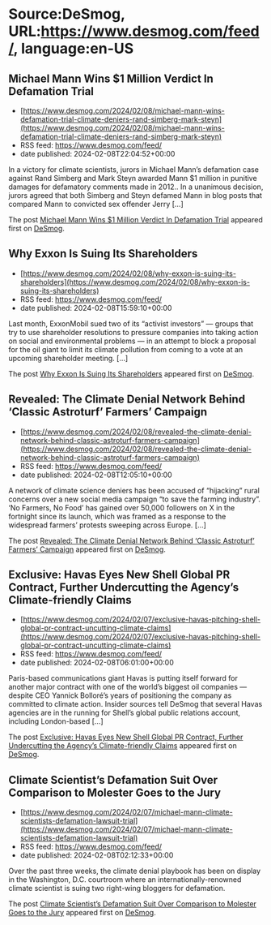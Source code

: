 # Source:DeSmog, URL:https://www.desmog.com/feed/, language:en-US

## Michael Mann Wins $1 Million Verdict In Defamation Trial
 - [https://www.desmog.com/2024/02/08/michael-mann-wins-defamation-trial-climate-deniers-rand-simberg-mark-steyn](https://www.desmog.com/2024/02/08/michael-mann-wins-defamation-trial-climate-deniers-rand-simberg-mark-steyn)
 - RSS feed: https://www.desmog.com/feed/
 - date published: 2024-02-08T22:04:52+00:00

<p>In a victory for climate scientists, jurors in Michael Mann’s defamation case against Rand Simberg and Mark Steyn awarded Mann $1 million in punitive damages for defamatory comments made in 2012.. In a unanimous decision, jurors agreed that both Simberg and Steyn defamed Mann in blog posts that compared Mann to convicted sex offender Jerry [&#8230;]</p>
<p>The post <a href="https://www.desmog.com/2024/02/08/michael-mann-wins-defamation-trial-climate-deniers-rand-simberg-mark-steyn/">Michael Mann Wins $1 Million Verdict In Defamation Trial</a> appeared first on <a href="https://www.desmog.com">DeSmog</a>.</p>

## Why Exxon Is Suing Its Shareholders
 - [https://www.desmog.com/2024/02/08/why-exxon-is-suing-its-shareholders](https://www.desmog.com/2024/02/08/why-exxon-is-suing-its-shareholders)
 - RSS feed: https://www.desmog.com/feed/
 - date published: 2024-02-08T15:59:10+00:00

<p>Last month, ExxonMobil sued two of its “activist investors” — groups that try to use shareholder resolutions to pressure companies into taking action on social and environmental problems — in an attempt to block a proposal for the oil giant to limit its climate pollution from coming to a vote at an upcoming shareholder meeting. [&#8230;]</p>
<p>The post <a href="https://www.desmog.com/2024/02/08/why-exxon-is-suing-its-shareholders/">Why Exxon Is Suing Its Shareholders</a> appeared first on <a href="https://www.desmog.com">DeSmog</a>.</p>

## Revealed: The Climate Denial Network Behind ‘Classic Astroturf’ Farmers’ Campaign
 - [https://www.desmog.com/2024/02/08/revealed-the-climate-denial-network-behind-classic-astroturf-farmers-campaign](https://www.desmog.com/2024/02/08/revealed-the-climate-denial-network-behind-classic-astroturf-farmers-campaign)
 - RSS feed: https://www.desmog.com/feed/
 - date published: 2024-02-08T12:05:10+00:00

<p>A network of climate science deniers has been accused of “hijacking” rural concerns over a new social media campaign “to save the farming industry”.&#160; ‘No Farmers, No Food’ has gained over 50,000 followers on X in the fortnight since its launch, which was framed as a response to the widespread farmers’ protests sweeping across Europe. [&#8230;]</p>
<p>The post <a href="https://www.desmog.com/2024/02/08/revealed-the-climate-denial-network-behind-classic-astroturf-farmers-campaign/">Revealed: The Climate Denial Network Behind ‘Classic Astroturf’ Farmers’ Campaign</a> appeared first on <a href="https://www.desmog.com">DeSmog</a>.</p>

## Exclusive: Havas Eyes New Shell Global PR Contract, Further Undercutting the Agency’s Climate-friendly Claims
 - [https://www.desmog.com/2024/02/07/exclusive-havas-pitching-shell-global-pr-contract-uncutting-climate-claims](https://www.desmog.com/2024/02/07/exclusive-havas-pitching-shell-global-pr-contract-uncutting-climate-claims)
 - RSS feed: https://www.desmog.com/feed/
 - date published: 2024-02-08T06:01:00+00:00

<p>Paris-based communications giant Havas is putting itself forward for another major contract with one of the world’s biggest oil companies — despite CEO Yannick Bolloré’s years of positioning the company as committed to climate action. Insider sources tell DeSmog that several Havas agencies are in the running for Shell’s global public relations account, including London-based [&#8230;]</p>
<p>The post <a href="https://www.desmog.com/2024/02/07/exclusive-havas-pitching-shell-global-pr-contract-uncutting-climate-claims/">Exclusive: Havas Eyes New Shell Global PR Contract, Further Undercutting the Agency’s Climate-friendly Claims</a> appeared first on <a href="https://www.desmog.com">DeSmog</a>.</p>

## Climate Scientist’s Defamation Suit Over Comparison to Molester Goes to the Jury
 - [https://www.desmog.com/2024/02/07/michael-mann-climate-scientists-defamation-lawsuit-trial](https://www.desmog.com/2024/02/07/michael-mann-climate-scientists-defamation-lawsuit-trial)
 - RSS feed: https://www.desmog.com/feed/
 - date published: 2024-02-08T02:12:33+00:00

<p>Over the past three weeks, the climate denial playbook has been on display in the Washington, D.C. courtroom where an internationally-renowned climate scientist is suing two right-wing bloggers for defamation.</p>
<p>The post <a href="https://www.desmog.com/2024/02/07/michael-mann-climate-scientists-defamation-lawsuit-trial/">Climate Scientist’s Defamation Suit Over Comparison to Molester Goes to the Jury</a> appeared first on <a href="https://www.desmog.com">DeSmog</a>.</p>

